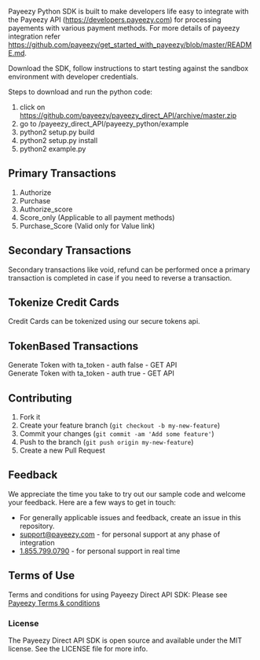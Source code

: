 Payeezy Python SDK is built to make developers life easy to integrate with the Payeezy API (https://developers.payeezy.com) for processing payements with various payment methods. For more details of payeezy integration refer https://github.com/payeezy/get_started_with_payeezy/blob/master/README.md.

Download the SDK, follow instructions to start testing against the sandbox environment with developer credentials.

Steps to download and run the python code:

1. click on https://github.com/payeezy/payeezy_direct_API/archive/master.zip
2. go to /payeezy_direct_API/payeezy_python/example
3. python2 setup.py build
4. python2 setup.py install
5. python2 example.py

Primary Transactions
-------------------------

1) Authorize
2) Purchase
3) Authorize_score
4) Score_only (Applicable to all payment methods)
5) Purchase_Score (Valid only for Value link)


Secondary Transactions
-------------------------
Secondary transactions like void, refund can be performed once a primary transaction is completed in case if you need to reverse a transaction.

Tokenize Credit Cards
-------------------------
Credit Cards can be tokenized using our secure tokens api.

TokenBased Transactions 
-------------------------
Generate Token with ta_token - auth false - GET API                                                                                    
Generate Token with ta_token - auth true - GET API

## Contributing

1. Fork it 
2. Create your feature branch (`git checkout -b my-new-feature`)
3. Commit your changes (`git commit -am 'Add some feature'`)
4. Push to the branch (`git push origin my-new-feature`)
5. Create a new Pull Request  


## Feedback
We appreciate the time you take to try out our sample code and welcome your feedback. Here are a few ways to get in touch:
* For generally applicable issues and feedback, create an issue in this repository.
* support@payeezy.com - for personal support at any phase of integration
* [1.855.799.0790](tel:+18557990790)  - for personal support in real time 

## Terms of Use
Terms and conditions for using Payeezy Direct API SDK: Please see [Payeezy Terms & conditions](https://developer.payeezy.com/terms-use)

### License
The Payeezy Direct API SDK is open source and available under the MIT license. See the LICENSE file for more info.
